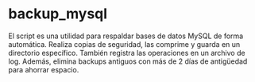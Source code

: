 # backup_mysql
 El script es una utilidad para respaldar bases de datos MySQL de forma automática. Realiza copias de seguridad, las comprime y guarda en un directorio específico. También registra las operaciones en un archivo de log. Además, elimina backups antiguos con más de 2 días de antigüedad para ahorrar espacio.
